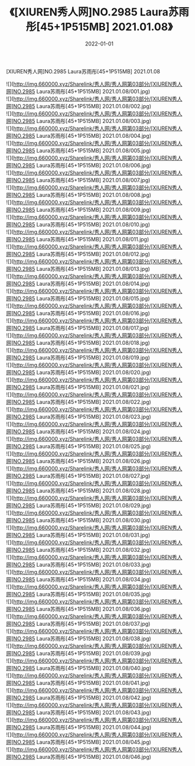 ﻿---
layout: post
title:  《[XIUREN秀人网]NO.2985 Laura苏雨彤[45+1P515MB] 2021.01.08》
date:   2022-01-01
img: http://img.660000.xyz/Sharelink/秀人网/秀人网第03部分/[XIUREN秀人网]NO.2985 Laura苏雨彤[45+1P515MB] 2021.01.08/000.jpg
categories: [美女, 清纯, 唯美]
---

[XIUREN秀人网]NO.2985 Laura苏雨彤[45+1P515MB] 2021.01.08

 ![](http://img.660000.xyz/Sharelink/秀人网/秀人网第03部分/[XIUREN秀人网]NO.2985 Laura苏雨彤[45+1P515MB] 2021.01.08/001.jpg) <br>![](http://img.660000.xyz/Sharelink/秀人网/秀人网第03部分/[XIUREN秀人网]NO.2985 Laura苏雨彤[45+1P515MB] 2021.01.08/002.jpg) <br>![](http://img.660000.xyz/Sharelink/秀人网/秀人网第03部分/[XIUREN秀人网]NO.2985 Laura苏雨彤[45+1P515MB] 2021.01.08/003.jpg) <br>![](http://img.660000.xyz/Sharelink/秀人网/秀人网第03部分/[XIUREN秀人网]NO.2985 Laura苏雨彤[45+1P515MB] 2021.01.08/004.jpg) <br>![](http://img.660000.xyz/Sharelink/秀人网/秀人网第03部分/[XIUREN秀人网]NO.2985 Laura苏雨彤[45+1P515MB] 2021.01.08/005.jpg) <br>![](http://img.660000.xyz/Sharelink/秀人网/秀人网第03部分/[XIUREN秀人网]NO.2985 Laura苏雨彤[45+1P515MB] 2021.01.08/006.jpg) <br>![](http://img.660000.xyz/Sharelink/秀人网/秀人网第03部分/[XIUREN秀人网]NO.2985 Laura苏雨彤[45+1P515MB] 2021.01.08/007.jpg) <br>![](http://img.660000.xyz/Sharelink/秀人网/秀人网第03部分/[XIUREN秀人网]NO.2985 Laura苏雨彤[45+1P515MB] 2021.01.08/008.jpg) <br>![](http://img.660000.xyz/Sharelink/秀人网/秀人网第03部分/[XIUREN秀人网]NO.2985 Laura苏雨彤[45+1P515MB] 2021.01.08/009.jpg) <br>![](http://img.660000.xyz/Sharelink/秀人网/秀人网第03部分/[XIUREN秀人网]NO.2985 Laura苏雨彤[45+1P515MB] 2021.01.08/010.jpg) <br>![](http://img.660000.xyz/Sharelink/秀人网/秀人网第03部分/[XIUREN秀人网]NO.2985 Laura苏雨彤[45+1P515MB] 2021.01.08/011.jpg) <br>![](http://img.660000.xyz/Sharelink/秀人网/秀人网第03部分/[XIUREN秀人网]NO.2985 Laura苏雨彤[45+1P515MB] 2021.01.08/012.jpg) <br>![](http://img.660000.xyz/Sharelink/秀人网/秀人网第03部分/[XIUREN秀人网]NO.2985 Laura苏雨彤[45+1P515MB] 2021.01.08/013.jpg) <br>![](http://img.660000.xyz/Sharelink/秀人网/秀人网第03部分/[XIUREN秀人网]NO.2985 Laura苏雨彤[45+1P515MB] 2021.01.08/014.jpg) <br>![](http://img.660000.xyz/Sharelink/秀人网/秀人网第03部分/[XIUREN秀人网]NO.2985 Laura苏雨彤[45+1P515MB] 2021.01.08/015.jpg) <br>![](http://img.660000.xyz/Sharelink/秀人网/秀人网第03部分/[XIUREN秀人网]NO.2985 Laura苏雨彤[45+1P515MB] 2021.01.08/016.jpg) <br>![](http://img.660000.xyz/Sharelink/秀人网/秀人网第03部分/[XIUREN秀人网]NO.2985 Laura苏雨彤[45+1P515MB] 2021.01.08/017.jpg) <br>![](http://img.660000.xyz/Sharelink/秀人网/秀人网第03部分/[XIUREN秀人网]NO.2985 Laura苏雨彤[45+1P515MB] 2021.01.08/018.jpg) <br>![](http://img.660000.xyz/Sharelink/秀人网/秀人网第03部分/[XIUREN秀人网]NO.2985 Laura苏雨彤[45+1P515MB] 2021.01.08/019.jpg) <br>![](http://img.660000.xyz/Sharelink/秀人网/秀人网第03部分/[XIUREN秀人网]NO.2985 Laura苏雨彤[45+1P515MB] 2021.01.08/020.jpg) <br>![](http://img.660000.xyz/Sharelink/秀人网/秀人网第03部分/[XIUREN秀人网]NO.2985 Laura苏雨彤[45+1P515MB] 2021.01.08/021.jpg) <br>![](http://img.660000.xyz/Sharelink/秀人网/秀人网第03部分/[XIUREN秀人网]NO.2985 Laura苏雨彤[45+1P515MB] 2021.01.08/022.jpg) <br>![](http://img.660000.xyz/Sharelink/秀人网/秀人网第03部分/[XIUREN秀人网]NO.2985 Laura苏雨彤[45+1P515MB] 2021.01.08/023.jpg) <br>![](http://img.660000.xyz/Sharelink/秀人网/秀人网第03部分/[XIUREN秀人网]NO.2985 Laura苏雨彤[45+1P515MB] 2021.01.08/024.jpg) <br>![](http://img.660000.xyz/Sharelink/秀人网/秀人网第03部分/[XIUREN秀人网]NO.2985 Laura苏雨彤[45+1P515MB] 2021.01.08/025.jpg) <br>![](http://img.660000.xyz/Sharelink/秀人网/秀人网第03部分/[XIUREN秀人网]NO.2985 Laura苏雨彤[45+1P515MB] 2021.01.08/026.jpg) <br>![](http://img.660000.xyz/Sharelink/秀人网/秀人网第03部分/[XIUREN秀人网]NO.2985 Laura苏雨彤[45+1P515MB] 2021.01.08/027.jpg) <br>![](http://img.660000.xyz/Sharelink/秀人网/秀人网第03部分/[XIUREN秀人网]NO.2985 Laura苏雨彤[45+1P515MB] 2021.01.08/028.jpg) <br>![](http://img.660000.xyz/Sharelink/秀人网/秀人网第03部分/[XIUREN秀人网]NO.2985 Laura苏雨彤[45+1P515MB] 2021.01.08/029.jpg) <br>![](http://img.660000.xyz/Sharelink/秀人网/秀人网第03部分/[XIUREN秀人网]NO.2985 Laura苏雨彤[45+1P515MB] 2021.01.08/030.jpg) <br>![](http://img.660000.xyz/Sharelink/秀人网/秀人网第03部分/[XIUREN秀人网]NO.2985 Laura苏雨彤[45+1P515MB] 2021.01.08/031.jpg) <br>![](http://img.660000.xyz/Sharelink/秀人网/秀人网第03部分/[XIUREN秀人网]NO.2985 Laura苏雨彤[45+1P515MB] 2021.01.08/032.jpg) <br>![](http://img.660000.xyz/Sharelink/秀人网/秀人网第03部分/[XIUREN秀人网]NO.2985 Laura苏雨彤[45+1P515MB] 2021.01.08/033.jpg) <br>![](http://img.660000.xyz/Sharelink/秀人网/秀人网第03部分/[XIUREN秀人网]NO.2985 Laura苏雨彤[45+1P515MB] 2021.01.08/034.jpg) <br>![](http://img.660000.xyz/Sharelink/秀人网/秀人网第03部分/[XIUREN秀人网]NO.2985 Laura苏雨彤[45+1P515MB] 2021.01.08/035.jpg) <br>![](http://img.660000.xyz/Sharelink/秀人网/秀人网第03部分/[XIUREN秀人网]NO.2985 Laura苏雨彤[45+1P515MB] 2021.01.08/036.jpg) <br>![](http://img.660000.xyz/Sharelink/秀人网/秀人网第03部分/[XIUREN秀人网]NO.2985 Laura苏雨彤[45+1P515MB] 2021.01.08/037.jpg) <br>![](http://img.660000.xyz/Sharelink/秀人网/秀人网第03部分/[XIUREN秀人网]NO.2985 Laura苏雨彤[45+1P515MB] 2021.01.08/038.jpg) <br>![](http://img.660000.xyz/Sharelink/秀人网/秀人网第03部分/[XIUREN秀人网]NO.2985 Laura苏雨彤[45+1P515MB] 2021.01.08/039.jpg) <br>![](http://img.660000.xyz/Sharelink/秀人网/秀人网第03部分/[XIUREN秀人网]NO.2985 Laura苏雨彤[45+1P515MB] 2021.01.08/040.jpg) <br>![](http://img.660000.xyz/Sharelink/秀人网/秀人网第03部分/[XIUREN秀人网]NO.2985 Laura苏雨彤[45+1P515MB] 2021.01.08/041.jpg) <br>![](http://img.660000.xyz/Sharelink/秀人网/秀人网第03部分/[XIUREN秀人网]NO.2985 Laura苏雨彤[45+1P515MB] 2021.01.08/042.jpg) <br>![](http://img.660000.xyz/Sharelink/秀人网/秀人网第03部分/[XIUREN秀人网]NO.2985 Laura苏雨彤[45+1P515MB] 2021.01.08/043.jpg) <br>![](http://img.660000.xyz/Sharelink/秀人网/秀人网第03部分/[XIUREN秀人网]NO.2985 Laura苏雨彤[45+1P515MB] 2021.01.08/044.jpg) <br>![](http://img.660000.xyz/Sharelink/秀人网/秀人网第03部分/[XIUREN秀人网]NO.2985 Laura苏雨彤[45+1P515MB] 2021.01.08/045.jpg) <br>![](http://img.660000.xyz/Sharelink/秀人网/秀人网第03部分/[XIUREN秀人网]NO.2985 Laura苏雨彤[45+1P515MB] 2021.01.08/046.jpg) <br>